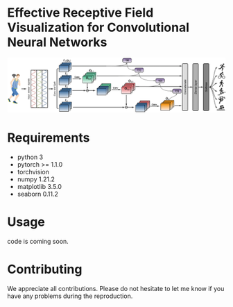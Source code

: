 # Effective Receptive Field Visualization for Convolutional Neural Networks
![Image text](https://github.com/yinntag/Multi-scale-deep-feature-learning/blob/main/Model/model.png)

# Requirements
- python 3
- pytorch >= 1.1.0
- torchvision
- numpy 1.21.2
- matplotlib 3.5.0
- seaborn 0.11.2

# Usage
code is coming soon.

# Contributing
We appreciate all contributions. Please do not hesitate to let me know if you have any problems during the reproduction.
